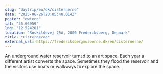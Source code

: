 ```yaml
---
slug: "daytrip/eu/dk/cisternerne"
date: "2025-06-26T20:05:40.014Z"
poster: "owiecc"
lat: "55.66959"
lng: "12.524201"
location: "Roskildevej 25A, 2000 Frederiksberg, Denmark"
title: "Cisternerne"
external_url: https://frederiksbergmuseerne.dk/en/cisternerne/
---
```

An underground water reservoir turned to an art space. Each year a different artist converts the space. Sometimes they flood the reservoir and the visitors use boats or walkways to explore the space. 